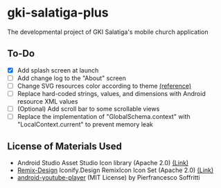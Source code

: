 # gki-salatiga-plus
The developmental project of GKI Salatiga's mobile church application

## To-Do

- [X] Add splash screen at launch
- [ ] Add change log to the "About" screen
- [ ] Change SVG resources color according to theme [(reference)](https://stackoverflow.com/questions/33126904/change-fillcolor-of-a-vector-in-android-programmatically)
- [ ] Replace hard-coded strings, values, and dimensions with Android resource XML values
- [ ] (Optional) Add scroll bar to some scrollable views
- [ ] Replace the implementation of "GlobalSchema.context" with "LocalContext.current" to prevent memory leak

## License of Materials Used

- Android Studio Asset Studio Icon library (Apache 2.0) [(Link)](https://developer.android.com/studio/write/create-app-icons)
- [Remix-Design](https://github.com/Remix-Design) Iconify.Design RemixIcon Icon Set (Apache 2.0) [(Link)](https://icon-sets.iconify.design/ri)
- [android-youtube-player](https://github.com/PierfrancescoSoffritti/android-youtube-player) (MIT License) by Pierfrancesco Soffritti
